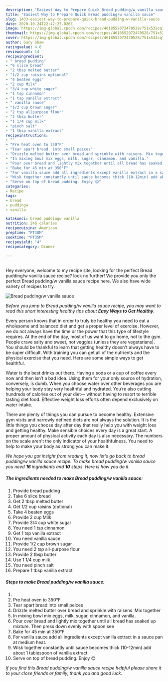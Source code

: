 ```yaml
---
description: "Easiest Way to Prepare Quick Bread pudding/w vanilla sauce"
title: "Easiest Way to Prepare Quick Bread pudding/w vanilla sauce"
slug: 1433-easiest-way-to-prepare-quick-bread-pudding-w-vanilla-sauce
date: 2020-10-24T22:42:27.026Z
image: https://img-global.cpcdn.com/recipes/4618552072470528/751x532cq70/bread-puddingw-vanilla-sauce-recipe-main-photo.jpg
thumbnail: https://img-global.cpcdn.com/recipes/4618552072470528/751x532cq70/bread-puddingw-vanilla-sauce-recipe-main-photo.jpg
cover: https://img-global.cpcdn.com/recipes/4618552072470528/751x532cq70/bread-puddingw-vanilla-sauce-recipe-main-photo.jpg
author: Gary Shaw
ratingvalue: 4.6
reviewcount: 14
recipeingredient:
- " bread pudding"
- "6 slice bread"
- "2 tbsp melted butter"
- "1/2 cup raisins optional"
- "4 beaten eggs"
- "2 cup Milk"
- "3/4 cup white sugar"
- "1 tsp cinnamon"
- "1 tsp vanilla extract"
- " vanilla sauce"
- "1/2 cup brown sugar"
- "2 tsp allpurpose flour"
- "2 tbsp butter"
- "1 1/4 cup milk"
- "pinch salt"
- "1 tbsp vanilla extract"
recipeinstructions:
- ""
- "Pre heat oven to 350°F"
- "Tear apart bread  into small peices"
- "Drizzle melted butter over bread and sprinkle with raisens. Mix together"
- "In mixing bowl mix eggs, milk, sugar, cinnamon, and vanilla."
- "Pour over bread and lightly mix together until all bread has soaked up mixture. Then press down evenly with spoon.see"
- "Bake for 45 min at 350°F"
- "For vanilla sauce add all ingredients except vanilla extract in a sauce pan at medium heat."
- "Wisk together constantly until sauce becomes thick (10-12min) add about 1 tablespoon of vanilla extract"
- "Serve on top of bread pudding. Enjoy 😊"
categories:
- Recipe
tags:
- bread
- puddingw
- vanilla

katakunci: bread puddingw vanilla 
nutrition: 246 calories
recipecuisine: American
preptime: "PT30M"
cooktime: "PT35M"
recipeyield: "4"
recipecategory: Dinner

---
```

<br>
Hey everyone, welcome to my recipe site, looking for the perfect Bread pudding/w vanilla sauce recipe? look no further! We provide you only the perfect Bread pudding/w vanilla sauce recipe here. We also have wide variety of recipes to try.
<br>


![Bread pudding/w vanilla sauce](https://img-global.cpcdn.com/recipes/4618552072470528/751x532cq70/bread-puddingw-vanilla-sauce-recipe-main-photo.jpg)

<i>Before you jump to Bread pudding/w vanilla sauce recipe, you may want to read this short interesting healthy tips about <strong>Easy Ways to Get Healthy</strong>.</i>

Every person knows that in order to truly be healthy you need to eat a wholesome and balanced diet and get a proper level of exercise. However, we do not always have the time or the power that this type of lifestyle requires. At the end of the day, most of us want to go home, not to the gym. People crave salty and sweet, not veggies (unless they are vegetarians). You should be thankful to learn that getting healthy doesn't always have to be super difficult. With training you can get all of the nutrients and the physical exercise that you need. Here are some simple ways to get healthful.

Water is the best drinks out there. Having a soda or a cup of coffee every now and then isn’t a bad idea. Using them for your only source of hydration, conversely, is dumb. When you choose water over other beverages you are helping your body stay very healthful and hydrated. You’re also cutting hundreds of calories out of your diet— without having to resort to terrible tasting diet food. Effective weight loss efforts often depend exclusively on water intake.

There are plenty of things you can pursue to become healthy. Extensive gym visits and narrowly defined diets are not always the solution. It is the little things you choose day after day that really help you with weight loss and getting healthy. Make sensible choices every day is a great start. A proper amount of physical activity each day is also necessary. The numbers on the scale aren't the only indicator of your healthfulness. You need to help to make your body as strong you can make it. 


<i>We hope you got insight from reading it, now let's go back to bread pudding/w vanilla sauce recipe. To make bread pudding/w vanilla sauce you need <strong>16</strong> ingredients and <strong>10</strong> steps. Here is how you do it.
</i>

##### The ingredients needed to make Bread pudding/w vanilla sauce:

1. Provide  bread pudding
1. Take 6 slice bread
1. Get 2 tbsp melted butter
1. Get 1/2 cup raisins (optional)
1. Take 4 beaten eggs
1. Provide 2 cup Milk
1. Provide 3/4 cup white sugar
1. You need 1 tsp cinnamon
1. Get 1 tsp vanilla extract
1. You need  vanilla sauce
1. Provide 1/2 cup brown sugar
1. You need 2 tsp all-purpose flour
1. Provide 2 tbsp butter
1. Use 1 1/4 cup milk
1. You need pinch salt
1. Prepare 1 tbsp vanilla extract


##### Steps to make Bread pudding/w vanilla sauce:

1. 
1. Pre heat oven to 350°F
1. Tear apart bread  into small peices
1. Drizzle melted butter over bread and sprinkle with raisens. Mix together
1. In mixing bowl mix eggs, milk, sugar, cinnamon, and vanilla.
1. Pour over bread and lightly mix together until all bread has soaked up mixture. Then press down evenly with spoon.see
1. Bake for 45 min at 350°F
1. For vanilla sauce add all ingredients except vanilla extract in a sauce pan at medium heat.
1. Wisk together constantly until sauce becomes thick (10-12min) add about 1 tablespoon of vanilla extract
1. Serve on top of bread pudding. Enjoy 😊


<i>If you find this Bread pudding/w vanilla sauce recipe helpful please share it to your close friends or family, thank you and good luck.</i>
